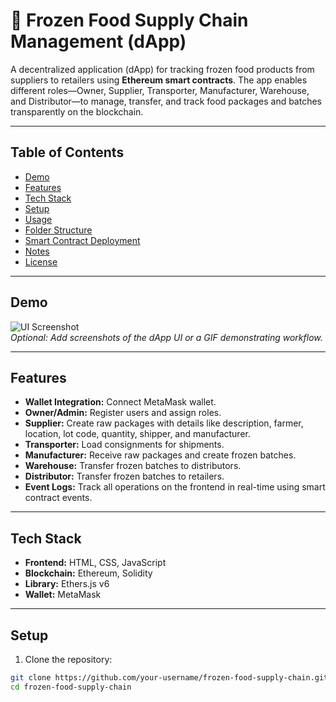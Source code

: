 # 🧊 Frozen Food Supply Chain Management (dApp)

A decentralized application (dApp) for tracking frozen food products from suppliers to retailers using **Ethereum smart contracts**. The app enables different roles—Owner, Supplier, Transporter, Manufacturer, Warehouse, and Distributor—to manage, transfer, and track food packages and batches transparently on the blockchain.

---

## Table of Contents

- [Demo](#demo)
- [Features](#features)
- [Tech Stack](#tech-stack)
- [Setup](#setup)
- [Usage](#usage)
- [Folder Structure](#folder-structure)
- [Smart Contract Deployment](#smart-contract-deployment)
- [Notes](#notes)
- [License](#license)

---

## Demo

![UI Screenshot](screenshot.png)  
*Optional: Add screenshots of the dApp UI or a GIF demonstrating workflow.*

---

## Features

- **Wallet Integration:** Connect MetaMask wallet.
- **Owner/Admin:** Register users and assign roles.
- **Supplier:** Create raw packages with details like description, farmer, location, lot code, quantity, shipper, and manufacturer.
- **Transporter:** Load consignments for shipments.
- **Manufacturer:** Receive raw packages and create frozen batches.
- **Warehouse:** Transfer frozen batches to distributors.
- **Distributor:** Transfer frozen batches to retailers.
- **Event Logs:** Track all operations on the frontend in real-time using smart contract events.

---

## Tech Stack

- **Frontend:** HTML, CSS, JavaScript  
- **Blockchain:** Ethereum, Solidity  
- **Library:** Ethers.js v6  
- **Wallet:** MetaMask  

---

## Setup

1. Clone the repository:

```bash
git clone https://github.com/your-username/frozen-food-supply-chain.git
cd frozen-food-supply-chain
